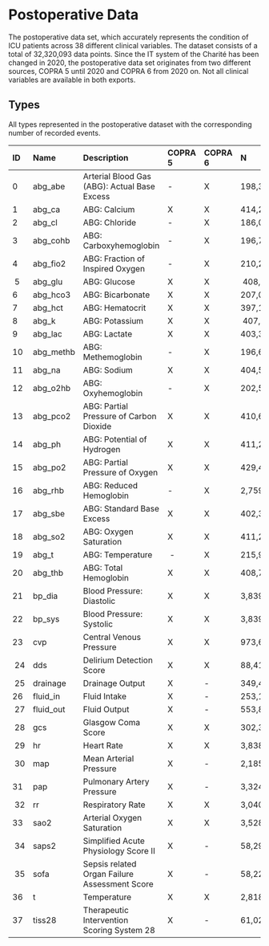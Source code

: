 # Postoperative Data

The postoperative data set, which accurately represents the condition of ICU patients across 38 different clinical variables. The dataset consists of a total of 32,320,093 data points. Since the IT system of the Charité has been changed in 2020, the postoperative data set originates from two different sources, COPRA 5 until 2020 and COPRA 6 from 2020 on. Not all clinical variables are available in both exports.

## Types

All types represented in the postoperative dataset with the corresponding number of recorded events.

| ID   | Name         | Description                                   | COPRA 5 | COPRA 6 | N         |
| :--- | :----------- | :-------------------------------------------- | :------ | :------ | :-------- |
| 0    | abg_abe      | Arterial Blood Gas (ABG): Actual Base Excess  | -       | X       | 198,383   |
| 1    | abg_ca       | ABG: Calcium                                  | X       | X       | 414,292   |
| 2    | abg_cl       | ABG: Chloride                                 | -       | X       | 186,076   |
| 3    | abg_cohb     | ABG: Carboxyhemoglobin                        | -       | X       | 196,710   |
| 4    | abg_fio2     | ABG: Fraction of Inspired Oxygen              | -       | X       | 210,218   |
| 5    | abg_glu      | ABG: Glucose                                  | X       | X       | 408,988   |
| 6    | abg_hco3     | ABG: Bicarbonate                              | X       | X       | 207,009   |
| 7    | abg_hct      | ABG: Hematocrit                               | X       | X       | 397,143   |
| 8    | abg_k        | ABG: Potassium                                | X       | X       | 407,536   |
| 9    | abg_lac      | ABG: Lactate                                  | X       | X       | 403,353   |
| 10   | abg_methb    | ABG: Methemoglobin                            | -       | X       | 196,622   |
| 11   | abg_na       | ABG: Sodium                                   | X       | X       | 404,510   |
| 12   | abg_o2hb     | ABG: Oxyhemoglobin                            | -       | X       | 202,575   |
| 13   | abg_pco2     | ABG: Partial Pressure of Carbon Dioxide       | X       | X       | 410,647   |
| 14   | abg_ph       | ABG: Potential of Hydrogen                    | X       | X       | 411,239   |
| 15   | abg_po2      | ABG: Partial Pressure of Oxygen               | X       | X       | 429,474   |
| 16   | abg_rhb      | ABG: Reduced Hemoglobin                       | -       | X       | 2,759     |
| 17   | abg_sbe      | ABG: Standard Base Excess                     | X       | X       | 402,326   |
| 18   | abg_so2      | ABG: Oxygen Saturation                        | X       | X       | 411,284   |
| 19   | abg_t        | ABG: Temperature                              | -       | X       | 215,939   |
| 20   | abg_thb      | ABG: Total Hemoglobin                         | X       | X       | 408,764   |
| 21   | bp_dia       | Blood Pressure: Diastolic                     | X       | X       | 3,839,803 |
| 22   | bp_sys       | Blood Pressure: Systolic                      | X       | X       | 3,839,712 |
| 23   | cvp          | Central Venous Pressure                       | X       | X       | 973,653   |
| 24   | dds          | Delirium Detection Score                      | X       | X       | 88,411    |
| 25   | drainage     | Drainage Output                               | X       | -       | 349,405   |
| 26   | fluid_in     | Fluid Intake                                  | X       | -       | 253,114   |
| 27   | fluid_out    | Fluid Output                                  | X       | -       | 553,899   |
| 28   | gcs          | Glasgow Coma Score                            | X       | X       | 302,316   |
| 29   | hr           | Heart Rate                                    | X       | X       | 3,838,976 |
| 30   | map          | Mean Arterial Pressure                        | X       | -       | 2,185,302 |
| 31   | pap          | Pulmonary Artery Pressure                     | X       | -       | 3,324     |
| 32   | rr           | Respiratory Rate                              | X       | X       | 3,040,922 |
| 33   | sao2         | Arterial Oxygen Saturation                    | X       | X       | 3,528,885 |
| 34   | saps2        | Simplified Acute Physiology Score II          | X       | -       | 58,292    |
| 35   | sofa         | Sepsis related Organ Failure Assessment Score | X       | -       | 58,220    |
| 36   | t            | Temperature                                   | X       | X       | 2,818,984 |
| 37   | tiss28       | Therapeutic Intervention Scoring System 28    | X       | -       | 61,028    |